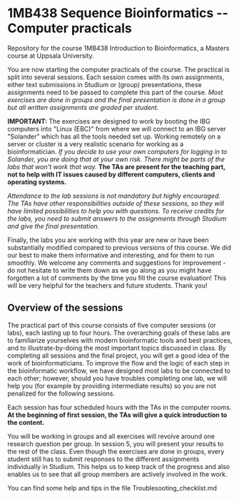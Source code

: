 # 1MB438 Sequence Bioinformatics -- Computer practicals
Repository for the course 1MB438 Introduction to Bioinformatics, a Masters course at Uppsala University.

You are now starting the computer practicals of the course. The practical is split into several sessions. Each session comes with its own assignments, either text submissions in Studium or (group) presentations, these assignments need to be passed to complete this part of the course. *Most exercises are done in groups and the final presentation is done in a group but all written assignments are graded per student.*

**IMPORTANT:** The exercises are designed to work by booting the IBG computers into "Linux (EBC)" from where we will connect to an IBG server "Solander" which has all the tools needed set up. Working remotely on a server or cluster is a very realistic scenario for working as a bioinformatician. *If you decide to use your own computers for logging in to Solander, you are doing that at your own risk. There might be parts of the labs that won't work that way.* **The TAs are present for the teaching part, not to help with IT issues caused by different computers, clients and operating systems.**

*Attendance to the lab sessions is not mandatory but highly encouraged. The TAs have other responsibilities outside of these sessions, so they will have limited possibilities to help you with questions. To receive credits for the labs, you need to submit answers to the assignments through Studium and give the final presentation.*

Finally, the labs you are working with this year are new or have been substantially modified compared to previous versions of this course. We did our best to make them informative and interesting, and for them to run smoothly. We welcome any comments and suggestions for improvement - do not hesitate to write them down as we go along as you might have forgotten a lot of comments by the time you fill the course evaluation! This will be very helpful for the teachers and future students. Thank you!

## Overview of the sessions

The practical part of this course consists of five computer sessions (or labs), each lasting up to four hours. The overarching goals of these labs are to familiarize yourselves with modern bioinformatic tools and best practices, and to illustrate-by-doing the most important topics discussed in class. By completing all sessions and the final project, you will get a good idea of the work of bioinformaticians. To improve the flow and the logic of each step in the bioinformatic workflow, we have designed most labs to be connected to each other; however, should you have troubles completing one lab, we will help you (for example by providing intermediate results) so you are not penalized for the following sessions.

Each session has four scheduled hours with the TAs in the computer rooms. **At the beginning of first session, the TAs will give a quick introduction to the content.**

You will be working in groups and all exercises will revolve around one research question per group. In session 5, you will present your results to the rest of the class.
Even though the exercises are done in groups, every student still has to submit responses to the different assignments individually in Studium. This helps us to keep track of the progress and also enables us to see that all group members are actively involved in the work.

You can find some help and tips in the file Troublesooting_checklist.md
